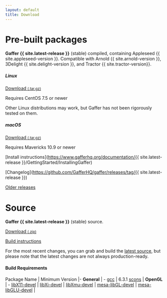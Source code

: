 ```yaml
---
layout: default
title: Download
---
```


# Pre-built packages #

**Gaffer {{ site.latest-release }}** (stable) compiled, containing Appleseed {{ site.appleseed-version }}. Compatible with Arnold {{ site.arnold-version }}, 3Delight {{ site.delight-version }}, and Tractor {{ site.tractor-version}}.

<div class="container">
    <div class="row">
        <div class="col-md-4 px-0 mr-md-2 mb-2" id="linux">
            <div class="card">
                <div class="card-body">
                    <h5 class="card-title">Linux</h5>
                    <a class="btn btn-primary d-block mb-2" href="https://github.com/gafferhq/gaffer/releases/download/{{ site.latest-release }}/gaffer-{{ site.latest-release }}-linux.tar.gz"><i class="fab fa-linux"></i> Download <small>(.tar.gz)</small></a>
                    <p>Requires CentOS 7.5 or newer</p>
                    <p class="small mb-0">Other Linux distributions may work, but Gaffer has not been rigorously tested on them.</p>
                </div>
            </div>
        </div>
        <div class="col-md-4 px-0 mb-2" id="macos">
            <div class="card">
                <div class="card-body">
                    <h5 class="card-title">macOS</h5>
                    <a class="btn btn-primary d-block mb-2" href="https://github.com/gafferhq/gaffer/releases/download/{{ site.latest-release }}/gaffer-{{ site.latest-release }}-osx.tar.gz"><i class="fab fa-apple"></i> Download <small>(.tar.gz)</small></a>
                    <p class="mb-0">Requires Mavericks 10.9 or newer</p>
                </div>
            </div>
        </div>
    </div>
</div>

[Install instructions](https://www.gafferhq.org/documentation/{{ site.latest-release }}/GettingStarted/InstallingGaffer)

[Changelog](https://github.com/GafferHQ/gaffer/releases/tag/{{ site.latest-release }})

[Older releases](https://github.com/gafferhq/gaffer/releases)

# Source #

**Gaffer {{ site.latest-release }}** (stable) source.

<a href="https://github.com/gafferhq/gaffer/archive/{{ site.latest-release }}.zip"><i class="fa fa-download"></i> Download <small>(.zip)</small></a>

[Build instructions](https://github.com/GafferHQ/gaffer/blob/master/README.md#building)

For the most recent changes, you can grab and build the [latest source](https://github.com/GafferHQ/gaffer/releases/latest), but please note that the latest changes are not always production-ready.

#### Build Requirements ####

Package Name | Minimum Version
|-
**General** | -
[gcc](https://gcc.gnu.org/index.html) | 6.3.1
[scons](https://www.scons.org) |
**OpenGL** | -
[libX11-devel](https://www.x.org) |
[libXi-devel](https://www.x.org) |
[libXmu-devel](https://www.x.org) |
[mesa-libGL-devel](https://www.mesa3d.org) |
[mesa-libGLU-devel](https://www.mesa3d.org) |
